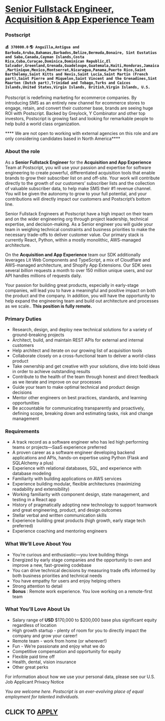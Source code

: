 # [Senior Fullstack Engineer, Acquisition & App Experience Team](https://www.remotewlb.com/apply/senior-fullstack-engineer-acquisition-app-experience-team)  
### Postscript  
#### `💰 370000.0` `🌎 Anguilla,Antigua and Barbuda,Aruba,Bahamas,Barbados,Belize,Bermuda,Bonaire, Sint Eustatius and Saba,Canada,Cayman Islands,Costa Rica,Cuba,Curaçao,Dominica,Dominican Republic,El Salvador,Greenland,Grenada,Guadeloupe,Guatemala,Haiti,Honduras,Jamaica,Martinique,Mexico,Montserrat,Nicaragua,Panama,Puerto Rico,Saint Barthélemy,Saint Kitts and Nevis,Saint Lucia,Saint Martin (French part),Saint Pierre and Miquelon,Saint Vincent and the Grenadines,Sint Maarten (Dutch part),Trinidad and Tobago,Turks and Caicos Islands,United States,Virgin Islands, British,Virgin Islands, U.S.`  

Postscript is redefining marketing for ecommerce companies. By introducing SMS as an entirely new channel for ecommerce stores to engage, retain, and convert their customer base, brands are seeing huge ROI with Postscript. Backed by Greylock, Y Combinator and other top investors, Postscript is growing fast and looking for remarkable people to help build a world class organization.

**** We are not open to working with external agencies on this role and are only considering candidates based in North America****

### About the role

As a **Senior Fullstack Engineer** for the **Acquisition and App Experience** Team at Postscript, you will use your passion and expertise for software engineering to create powerful, differentiated acquisition tools that enable brands to grow their subscriber list on and off-site. Your work will contribute directly to the growth of our customers’ subscriber lists and the collection of valuable subscriber data, to help make SMS their #1 revenue channel. You will be given the autonomy to grow to your full potential, and your contributions will directly impact our customers and Postscript’s bottom line.

Senior Fullstack Engineers at Postscript have a high impact on their team and on the wider engineering org through project leadership, technical expertise, and decision-making. As a Senior engineer you will guide your team in weighing technical constraints and business priorities to make the necessary trade-offs to deliver customer value. Our primary stack is currently React, Python, within a mostly monolithic, AWS-managed architecture.

On the **Acquisition and App Experience** team our SDK additionally leverages Lit Web Components and TypeScript, a mix of Cloudflare and AWS-managed architecture, and Shopify App Extensions. Our SDK sees several _billion_ requests a month to over 150 million unique users, and our API handles millions of requests daily.

Your passion for building great products, especially in early-stage companies, will lead you to have a meaningful and positive impact on both the product and the company. In addition, you will have the opportunity to help expand the engineering team and build out architecture and processes as we scale.. **This position is fully remote.**

### Primary Duties

  * Research, design, and deploy new technical solutions for a variety of ground-breaking projects
  * Architect, build, and maintain REST APIs for external and internal customers
  * Help architect and iterate on our growing list of acquisition tools
  * Collaborate closely on a cross-functional team to deliver a world-class product
  * Take ownership and get creative with your solutions, dive into bold ideas in order to achieve outstanding results
  * Contribute to the health of the team through honest and direct feedback as we iterate and improve on our processes
  * Guide your team to make optimal technical and product design decisions
  * Mentor other engineers on best practices, standards, and learning opportunities
  * Be accountable for communicating transparently and proactively, defining scope, breaking down and estimating tasks, risk and change management

### Requirements

  * A track record as a software engineer who has led high performing teams or projects—SaaS experience preferred
  * A proven career as a software engineer developing backend applications and APIs, hands-on expertise using Python (Flask and SQLAlchemy a plus)
  * Experience with relational databases, SQL, and experience with database modeling
  * Familiarity with building applications on AWS services
  * Experience building modular, flexible architectures (maximizing readability and extensibility)
  * Working familiarity with component design, state management, and testing in a React app
  * History of pragmatically adopting new technology to support teamwork and great engineering, product, and design outcomes
  * Stellar verbal and written communication skills
  * Experience building great products (high growth, early stage tech preferred)
  * Experience coaching and mentoring engineers

### What We’ll Love About You

  * You’re curious and enthusiastic—you love building things
  * Energized by early stage companies and the opportunity to own and improve a new, fast-growing codebase
  * You can drive technical decisions by measuring trade offs informed by both business priorities and technical needs
  * You have empathy for users and enjoy helping others
  * Strong attention to detail
  *  **Bonus** : Remote work experience. You love working on a remote-first team

###  **What You’ll Love About Us**

  * Salary range of **USD** $170,000 to $200,000 base plus significant equity regardless of location
  * High growth startup - plenty of room for you to directly impact the company and grow your career!
  * Remote team - work from home (or wherever!)
  * Fun - We’re passionate and enjoy what we do
  * Competitive compensation and opportunity for equity
  * Flexible paid time off
  * Health, dental, vision insurance
  * Other great perks

For information about how we use your personal data, please see our U.S. Job Applicant Privacy Notice

 _You are welcome here. Postscript is an ever-evolving place of equal employment for talented individuals._

  
## CLICK TO [APPLY](https://www.remotewlb.com/apply/senior-fullstack-engineer-acquisition-app-experience-team)

